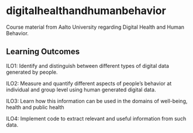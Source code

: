 # digitalhealthandhumanbehavior
Course material from Aalto University regarding Digital Health and Human Behavior.

## Learning Outcomes

ILO1: Identify and distinguish between different types of digital data generated by people.

ILO2: Measure and quantify different aspects of people’s behavior at individual and group level using human generated digital data.

ILO3: Learn how this information can be used in the domains of well-being, health and public health

ILO4: Implement code to extract relevant and useful information from such data.
